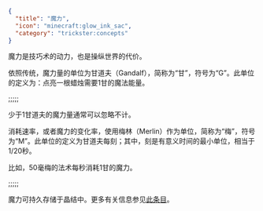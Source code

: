```json
{
  "title": "魔力",
  "icon": "minecraft:glow_ink_sac",
  "category": "trickster:concepts"
}
```

魔力是技巧术的动力，也是操纵世界的代价。


依照传统，魔力量的单位为甘道夫（Gandalf），简称为“甘”，符号为“G”。此单位的定义为：点亮一根蜡烛需要1甘的魔法能量。

;;;;;

少于1甘道夫的魔力量通常可以忽略不计。


消耗速率，或者魔力的变化率，使用梅林（Merlin）作为单位，简称为“梅”，符号为“M”。此单位的定义为甘道夫每刻；其中，刻是有意义时间的最小单位，相当于1/20秒。


比如，50毫梅的法术每秒消耗1甘的魔力。

;;;;;

魔力可持久存储于晶结中。更多有关信息参见[此条目](^trickster:items/knots)。
